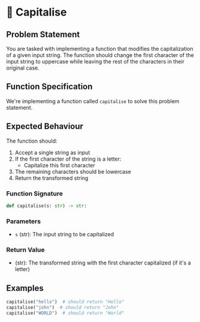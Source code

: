 # 🧵 Capitalise

## Problem Statement

You are tasked with implementing a function that modifies the capitalization of a given input string. The function should change the first character of the input string to uppercase while leaving the rest of the characters in their original case.

## Function Specification

We're implementing a function called `capitalise` to solve this problem statement.

## Expected Behaviour

The function should:

1. Accept a single string as input
2. If the first character of the string is a letter:
   - Capitalize this first character
3. The remaining characters should be lowercase
4. Return the transformed string

### Function Signature

```python
def capitalise(s: str) -> str:
```

### Parameters

- `s` (str): The input string to be capitalized

### Return Value

- (str): The transformed string with the first character capitalized (if it's a letter)

## Examples

```python
capitalise("hello")  # should return "Hello"
capitalise("john")  # should return "John"
capitalise("WORLD")  # should return "World"
```
